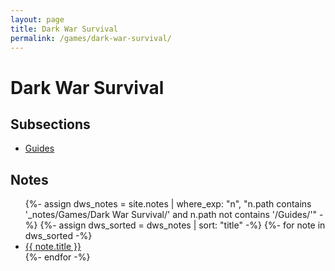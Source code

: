 ```yaml
---
layout: page
title: Dark War Survival
permalink: /games/dark-war-survival/
---
```


<h1>Dark War Survival</h1>

<h2>Subsections</h2>
<ul>
  <li><a class="internal-link" href="{{ site.baseurl }}/games/dark-war-survival/guides/">Guides</a></li>
</ul>

<h2>Notes</h2>
<ul>
  {%- assign dws_notes = site.notes | where_exp: "n", "n.path contains '_notes/Games/Dark War Survival/' and n.path not contains '/Guides/'" -%}
  {%- assign dws_sorted = dws_notes | sort: "title" -%}
  {%- for note in dws_sorted -%}
  <li><a class="internal-link" href="{{ site.baseurl }}{{ note.url }}">{{ note.title }}</a></li>
  {%- endfor -%}
</ul>
